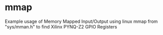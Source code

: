 # mmap
Example usage of Memory Mapped Input/Output using linux mmap from "sys/mman.h" to find Xilinx PYNQ-Z2 GPIO Registers
